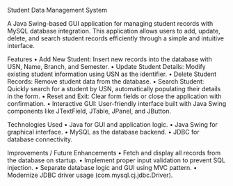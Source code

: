 Student Data Management System

A Java Swing-based GUI application for managing student records with MySQL database integration. This application allows users to add, update, delete, and search student records efficiently through a simple and intuitive interface.

Features
•	Add New Student: Insert new records into the database with USN, Name, Branch, and Semester.
•	Update Student Details: Modify existing student information using USN as the identifier.
•	Delete Student Records: Remove student data from the database.
•	Search Student: Quickly search for a student by USN, automatically populating their details in the form.
•	Reset and Exit: Clear form fields or close the application with confirmation.
•	Interactive GUI: User-friendly interface built with Java Swing components like JTextField, JTable, JPanel, and JButton.

Technologies Used
•	Java for GUI and application logic.
•	Java Swing for graphical interface.
•	MySQL as the database backend.
•	JDBC for database connectivity.

Improvements / Future Enhancements
•	Fetch and display all records from the database on startup.
•	Implement proper input validation to prevent SQL injection.
•	Separate database logic and GUI using MVC pattern.
•	Modernize JDBC driver usage (com.mysql.cj.jdbc.Driver).
